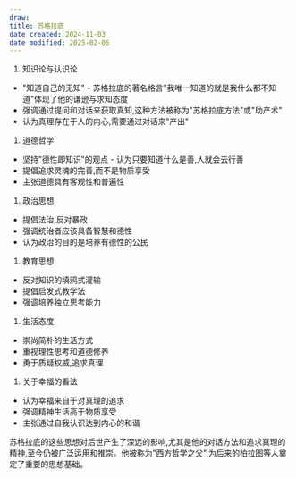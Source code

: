 ```yaml
---
draw:
title: 苏格拉底
date created: 2024-11-03
date modified: 2025-02-06
---
```



1. 知识论与认识论
- "知道自己的无知" - 苏格拉底的著名格言"我唯一知道的就是我什么都不知道"体现了他的谦逊与求知态度
- 强调通过提问和对话来获取真知,这种方法被称为"苏格拉底方法"或"助产术"
- 认为真理存在于人的内心,需要通过对话来"产出"

1. 道德哲学
- 坚持"德性即知识"的观点 - 认为只要知道什么是善,人就会去行善
- 提倡追求灵魂的完善,而不是物质享受
- 主张道德具有客观性和普遍性

1. 政治思想
- 提倡法治,反对暴政
- 强调统治者应该具备智慧和德性
- 认为政治的目的是培养有德性的公民

1. 教育思想
- 反对知识的填鸦式灌输
- 提倡启发式教学法
- 强调培养独立思考能力

1. 生活态度
- 崇尚简朴的生活方式
- 重视理性思考和道德修养
- 勇于质疑权威,追求真理

1. 关于幸福的看法
- 认为幸福来自于对真理的追求
- 强调精神生活高于物质享受
- 主张通过自我认识达到内心的和谐

苏格拉底的这些思想对后世产生了深远的影响,尤其是他的对话方法和追求真理的精神,至今仍被广泛运用和推崇。他被称为"西方哲学之父",为后来的柏拉图等人奠定了重要的思想基础。
